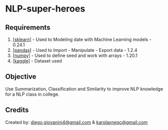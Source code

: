# NLP-super-heroes

## Requirements
<ol>
  <li><a href=https://pypi.org/project/scikit-learn/>[sklearn]</a> - Used to Modeling date with Machine Learning models - 0.24.1</li>
  <li><a href=https://pypi.org/project/pandas/>[pandas]</a> - Used to Import - Manipulate - Export data - 1.2.4</li>
  <li><a href=https://pypi.org/project/numpy/>[numpy]</a> - Used to define seed and work with arrays - 1.20.1</li>
  <li><a href=https://www.kaggle.com/code/raislervoigt/heroes-historiesandhiscreators>[kaggle]</a> - Dataset used</li>
</ol>


## Objective
Use Summarization, Classification and Similarity to improve NLP knowledge for a NLP class in college.


## Credits
Created by: diego.giovanini4@gmail.com & karolayneqc@gmail.com

